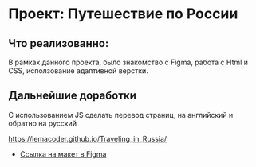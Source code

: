 # Проект: Путешествие по России

## Что реализованно: 

В рамках данного проекта, было знакомство с Figma, работа с Html и CSS, исползование адаптивной верстки. 

## Дальнейшие доработки 

С использованием JS сделать перевод страниц, на английский и обратно на русский 

https://lemacoder.github.io/Traveling_in_Russia/

* [Ссылка на макет в Figma](https://www.figma.com/file/5S2WSbEFL6awjVWJ0NWL8Q/Sprint-3_-Russia-_-desktop-mobile?node-id=28503%3A0)




